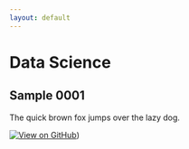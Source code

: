```yaml
---
layout: default
---
```

# Data Science

## Sample 0001

The quick brown fox jumps over the lazy dog.

[![View on GitHub](https://img.shields.io/badge/GitHub-View_on_GitHub-blue?logo=GitHub)](https://github.com/pabaldomar/learn-python/blob/main/daysOfTheMonth.py))

